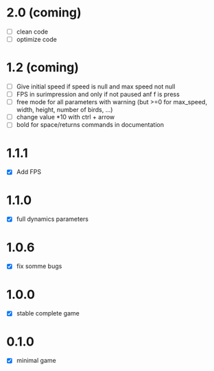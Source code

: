 # 2.0 (coming)

- [ ] clean code
- [ ] optimize code

# 1.2 (coming)

- [ ] Give initial speed if speed is null and max speed not null
- [ ] FPS in surimpression and only if not paused anf f is press
- [ ] free mode for all parameters with warning (but >=0 for max_speed, width, height, number of birds, ...)
- [ ] change value *10 with ctrl + arrow
- [ ] bold for space/returns commands in documentation

# 1.1.1

- [x] Add FPS

# 1.1.0

- [x] full dynamics parameters

# 1.0.6

- [x] fix somme bugs

# 1.0.0

- [x] stable complete game

# 0.1.0

- [x] minimal game


